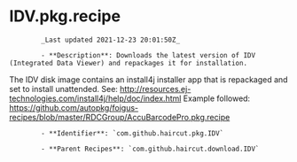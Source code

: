 # IDV.pkg.recipe

            _Last updated 2021-12-23 20:01:50Z_

            - **Description**: Downloads the latest version of IDV (Integrated Data Viewer) and repackages it for installation.

The IDV disk image contains an install4j installer app that is repackaged and set to install unattended.
See: http://resources.ej-technologies.com/install4j/help/doc/index.html
Example followed: https://github.com/autopkg/foigus-recipes/blob/master/RDCGroup/AccuBarcodePro.pkg.recipe


            - **Identifier**: `com.github.haircut.pkg.IDV`

            - **Parent Recipes**: `com.github.haircut.download.IDV`
